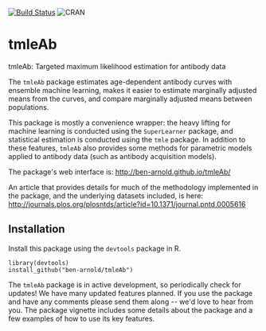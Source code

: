 [![Build Status](https://travis-ci.org/ben-arnold/tmleAb.svg)](https://travis-ci.org/ben-arnold/tmleAb)
![CRAN](http://www.r-pkg.org/badges/version/tmleAb)

# tmleAb
tmleAb: Targeted maximum likelihood estimation for antibody data

The `tmleAb` package estimates age-dependent antibody curves with ensemble machine learning, makes it easier to estimate marginally adjusted means from the curves, and compare marginally adjusted means between populations. 

This package is mostly a convenience wrapper: the heavy lifting for machine learning is conducted using the `SuperLearner` package, and statistical estimation is conducted using the `tmle` package. In addition to these features, `tmleAb` also provides some methods for parametric models applied to antibody data (such as antibody acquisition models).

The package's web interface is: http://ben-arnold.github.io/tmleAb/

An article that provides details for much of the methodology implemented in the package, and the underlying datasets included, is here:
http://journals.plos.org/plosntds/article?id=10.1371/journal.pntd.0005616

## Installation

Install this package using the `devtools` package in R. 
```
library(devtools)
install_github("ben-arnold/tmleAb")
```

The `tmleAb` package is in active development, so periodically check for updates!  We have many updated features planned.  If you use the package and have any comments please send them along -- we'd love to hear from you.  The package vignette includes some details about the package and a few examples of how to use its key features. 


